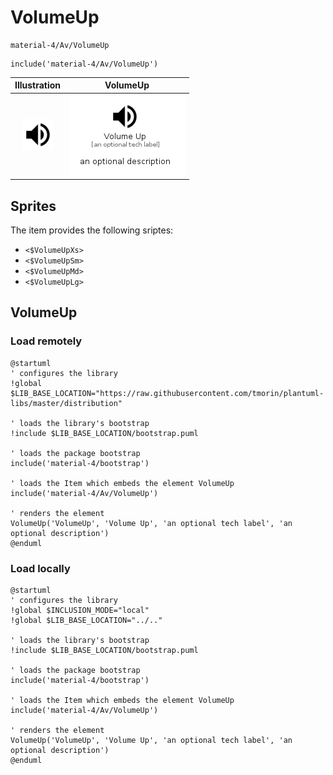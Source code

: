 # VolumeUp


```text
material-4/Av/VolumeUp
```

```text
include('material-4/Av/VolumeUp')
```



| Illustration | VolumeUp |
| :---: | :---: |
| ![illustration for Illustration](../../material-4/Av/VolumeUp.png) | ![illustration for VolumeUp](../../material-4/Av/VolumeUp.Local.png) |



## Sprites
The item provides the following sriptes:

- `<$VolumeUpXs>`
- `<$VolumeUpSm>`
- `<$VolumeUpMd>`
- `<$VolumeUpLg>`





## VolumeUp

### Load remotely
```plantuml
@startuml
' configures the library
!global $LIB_BASE_LOCATION="https://raw.githubusercontent.com/tmorin/plantuml-libs/master/distribution"

' loads the library's bootstrap
!include $LIB_BASE_LOCATION/bootstrap.puml

' loads the package bootstrap
include('material-4/bootstrap')

' loads the Item which embeds the element VolumeUp
include('material-4/Av/VolumeUp')

' renders the element
VolumeUp('VolumeUp', 'Volume Up', 'an optional tech label', 'an optional description')
@enduml
```

### Load locally
```plantuml
@startuml
' configures the library
!global $INCLUSION_MODE="local"
!global $LIB_BASE_LOCATION="../.."

' loads the library's bootstrap
!include $LIB_BASE_LOCATION/bootstrap.puml

' loads the package bootstrap
include('material-4/bootstrap')

' loads the Item which embeds the element VolumeUp
include('material-4/Av/VolumeUp')

' renders the element
VolumeUp('VolumeUp', 'Volume Up', 'an optional tech label', 'an optional description')
@enduml
```

